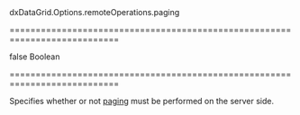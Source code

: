<!--id-->dxDataGrid.Options.remoteOperations.paging<!--/id-->
===========================================================================
<!--default-->false<!--/default-->
<!--type-->Boolean<!--/type-->
===========================================================================

<!--shortDescription-->
Specifies whether or not [paging](/Documentation/ApiReference/UI_Widgets/dxDataGrid/Configuration/paging/) must be performed on the server side.
<!--/shortDescription-->

<!--fullDescription-->

<!--/fullDescription-->